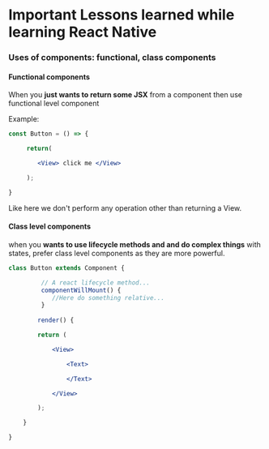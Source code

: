# Important Lessons learned while learning React Native



### Uses of components: functional, class components

#### Functional components 

When you **just wants to return some JSX** from a component then use functional level component

Example:

```jsx
const Button = () => {	

     return(

        <View> click me </View>

     );

}
```

Like here we don't perform any operation other than returning a View.

#### Class level components

when you **wants to use lifecycle methods and and do complex things** with states, prefer class level components as they are more powerful.

```jsx
class Button extends Component {

 		 // A react lifecycle method...
  		 componentWillMount() {
       		//Here do something relative...
   		 }
  
        render() {

        return (

            <View>

                <Text>

                </Text>

            </View>

        );

    }

}
```





